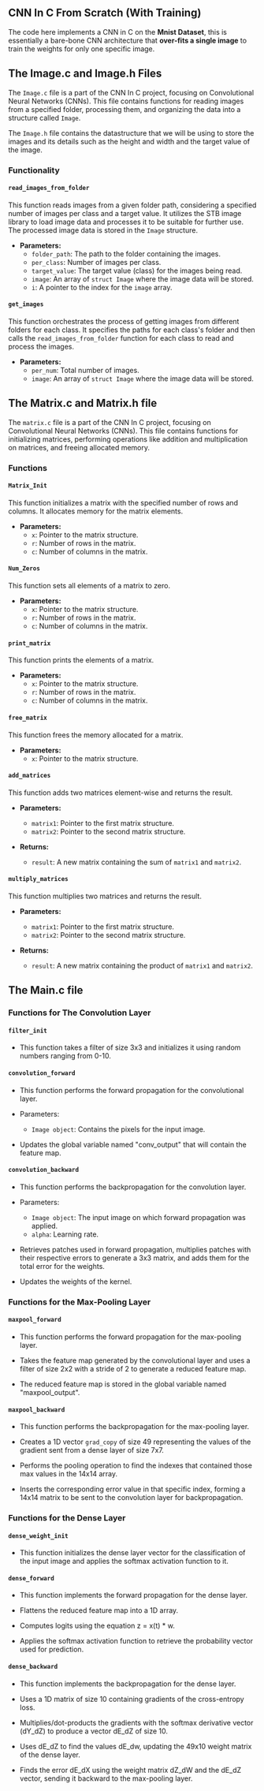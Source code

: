 ## CNN In C From Scratch (With Training)

The code here implements a CNN in C on the **Mnist Dataset**, this is essentially a bare-bone CNN architecture that **over-fits a single image** to train the weights for only one specific image.

## The Image.c and Image.h Files

The `Image.c` file is a part of the CNN In C project, focusing on Convolutional Neural Networks (CNNs). This file contains functions for reading images from a specified folder, processing them, and organizing the data into a structure called `Image`.

The `Image.h` file contains the datastructure that we will be using to store the images and its details such as the height and width and the target value of the image. 

### Functionality

#### `read_images_from_folder`

This function reads images from a given folder path, considering a specified number of images per class and a target value. It utilizes the STB image library to load image data and processes it to be suitable for further use. The processed image data is stored in the `Image` structure.

- **Parameters:**
  - `folder_path`: The path to the folder containing the images.
  - `per_class`: Number of images per class.
  - `target_value`: The target value (class) for the images being read.
  - `image`: An array of `struct Image` where the image data will be stored.
  - `i`: A pointer to the index for the `image` array.

#### `get_images`

This function orchestrates the process of getting images from different folders for each class. It specifies the paths for each class's folder and then calls the `read_images_from_folder` function for each class to read and process the images.

- **Parameters:**
  - `per_num`: Total number of images.
  - `image`: An array of `struct Image` where the image data will be stored.

## The Matrix.c and Matrix.h file

The `matrix.c` file is a part of the CNN In C project, focusing on Convolutional Neural Networks (CNNs). This file contains functions for initializing matrices, performing operations like addition and multiplication on matrices, and freeing allocated memory.

### Functions

#### `Matrix_Init`

This function initializes a matrix with the specified number of rows and columns. It allocates memory for the matrix elements.

- **Parameters:**
  - `x`: Pointer to the matrix structure.
  - `r`: Number of rows in the matrix.
  - `c`: Number of columns in the matrix.

#### `Num_Zeros`

This function sets all elements of a matrix to zero.

- **Parameters:**
  - `x`: Pointer to the matrix structure.
  - `r`: Number of rows in the matrix.
  - `c`: Number of columns in the matrix.

#### `print_matrix`

This function prints the elements of a matrix.

- **Parameters:**
  - `x`: Pointer to the matrix structure.
  - `r`: Number of rows in the matrix.
  - `c`: Number of columns in the matrix.

#### `free_matrix`

This function frees the memory allocated for a matrix.

- **Parameters:**
  - `x`: Pointer to the matrix structure.

#### `add_matrices`

This function adds two matrices element-wise and returns the result.

- **Parameters:**
  - `matrix1`: Pointer to the first matrix structure.
  - `matrix2`: Pointer to the second matrix structure.

- **Returns:**
  - `result`: A new matrix containing the sum of `matrix1` and `matrix2`.

#### `multiply_matrices`

This function multiplies two matrices and returns the result.

- **Parameters:**
  - `matrix1`: Pointer to the first matrix structure.
  - `matrix2`: Pointer to the second matrix structure.

- **Returns:**
  - `result`: A new matrix containing the product of `matrix1` and `matrix2`.

## The Main.c file

### Functions for The Convolution Layer

#### `filter_init`

- This function takes a filter of size 3x3 and initializes it using random numbers ranging from 0-10.

#### `convolution_forward`

- This function performs the forward propagation for the convolutional layer.
  
- Parameters:
  - `Image object`: Contains the pixels for the input image.
  
- Updates the global variable named "conv_output" that will contain the feature map.

#### `convolution_backward`

- This function performs the backpropagation for the convolution layer.
  
- Parameters:
  - `Image object`: The input image on which forward propagation was applied.
  - `alpha`: Learning rate.

- Retrieves patches used in forward propagation, multiplies patches with their respective errors to generate a 3x3 matrix, and adds them for the total error for the weights.
  
- Updates the weights of the kernel.

### Functions for the Max-Pooling Layer

#### `maxpool_forward`

- This function performs the forward propagation for the max-pooling layer.
  
- Takes the feature map generated by the convolutional layer and uses a filter of size 2x2 with a stride of 2 to generate a reduced feature map.
  
- The reduced feature map is stored in the global variable named "maxpool_output".

#### `maxpool_backward`

- This function performs the backpropagation for the max-pooling layer.
  
- Creates a 1D vector `grad_copy` of size 49 representing the values of the gradient sent from a dense layer of size 7x7.
  
- Performs the pooling operation to find the indexes that contained those max values in the 14x14 array.

- Inserts the corresponding error value in that specific index, forming a 14x14 matrix to be sent to the convolution layer for backpropagation.

### Functions for the Dense Layer
  
#### `dense_weight_init`

- This function initializes the dense layer vector for the classification of the input image and applies the softmax activation function to it.

#### `dense_forward`

- This function implements the forward propagation for the dense layer.
  
- Flattens the reduced feature map into a 1D array.
  
- Computes logits using the equation z = x(t) * w.

- Applies the softmax activation function to retrieve the probability vector used for prediction.

#### `dense_backward`

- This function implements the backpropagation for the dense layer.
  
- Uses a 1D matrix of size 10 containing gradients of the cross-entropy loss.
  
- Multiplies/dot-products the gradients with the softmax derivative vector (dY_dZ) to produce a vector dE_dZ of size 10.
  
- Uses dE_dZ to find the values dE_dw, updating the 49x10 weight matrix of the dense layer.
  
- Finds the error dE_dX using the weight matrix dZ_dW and the dE_dZ vector, sending it backward to the max-pooling layer.

